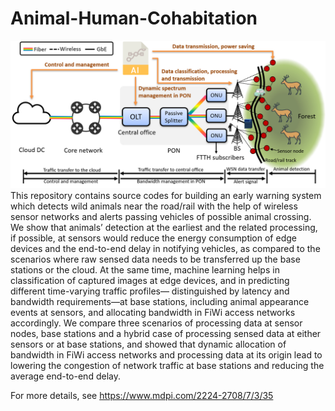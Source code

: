 # Animal-Human-Cohabitation
![](AHC.png)
This repository contains source codes for building an early warning system which detects wild animals near the road/rail with the help of wireless sensor networks and alerts passing vehicles of possible animal crossing.
We show that animals’ detection at the earliest and the related processing, if possible, at sensors would reduce the energy consumption of edge devices and the end-to-end delay in notifying vehicles, as compared to the scenarios where raw sensed data needs to be transferred up the base stations or the cloud. At the same time, machine learning helps in classification of captured images at edge devices, and in predicting different time-varying traffic profiles— distinguished by latency and bandwidth requirements—at base stations, including animal appearance events at sensors, and allocating bandwidth in FiWi access networks accordingly. We compare three scenarios of processing data at sensor nodes, base stations and a hybrid case of processing sensed data at either sensors or at base stations, and showed that dynamic allocation of bandwidth in FiWi access networks and processing data at its origin lead to lowering the congestion of network traffic at base stations and reducing the average end-to-end delay.

For more details, see https://www.mdpi.com/2224-2708/7/3/35
